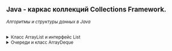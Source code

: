 <small>

## Java - каркас коллекций Collections Framework.
###### *Алгоритмы и структуры данных в Java*

<details><summary>Класс ArrayList и интерфейс List</summary>

>**Интерфейс List** применяется для создания простых списков.
>Он определяет, что это должен быть любой класс, реализующий данный интерфейс, который должен обеспечить конкретный набор методов, включая add, get, remove и еще около 20.
>
>Реализации ArrayList и LinkedList предоставляют эти методы, поэтому их можно использовать как взаимозаменяемые. Метод, написанный для работы с List, будет работать с ArrayList, LinkedList или любым другим объектом, который реализует List.
>
>Наиболее часто используемые методы интерфейса List:  
>* **void add(int index, E obj)**: добавляет в список по индексу index объект obj
>* **boolean addAll(int index, Collection<? extends E> col)**: добавляет в список по индексу index все элементы коллекции col. Если в результате добавления список был изменен, то возвращается true, иначе возвращается false
>* **E get(int index)**: возвращает объект из списка по индексу index
>* **int indexOf(Object obj)**: возвращает индекс первого вхождения объекта obj в список. Если объект не найден, то возвращается -1
>* **int lastIndexOf(Object obj)**: возвращает индекс последнего вхождения объекта obj в список. Если объект не найден, то возвращается -1
>* **ListIterator<E> listIterator()**: возвращает объект ListIterator для обхода элементов списка
>* **static <E> List<E> of(элементы)**: создает из набора элементов объект List
>* **E remove(int index)**: удаляет объект из списка по индексу index, возвращая при этом удаленный объект
>* **E set(int index, E obj)**: присваивает значение объекта obj элементу, который находится по индексу index
>* **void sort(Comparator<? super E> comp)**: сортирует список с помощью компаратора comp
>* **List<E> subList(int start, int end)**: получает набор элементов, которые находятся в списке между индексами start и end
>
>**Класс ArrayList** представляет простой список, аналогичный массиву, за исключением, того что количество элементов в нем не фиксировано.  
>Конструкторы *ArrayList*:
>```
>ArrayList(): создает пустой список
>ArrayList(Collection <? extends E> col): создает список, в который добавляются все элементы коллекции col
>ArrayList(int capacity): создает список, который имеет начальную емкость capacity
>```
>Емкость в ArrayList представляет размер массива, который будет использоваться для хранения объектов. При добавлении элементов фактически происходит перераспределение памяти - создание нового массива и копирование в него элементов из старого массива. Изначальное задание емкости ArrayList позволяет снизить подобные перераспределения памяти, тем самым повышая производительность.
>
>[ArrayListDemo - Пример класса ArrayList и его методов](https://github.com/aykononov/JavaCollections/blob/master/src/InterfaceList/ArrayListDemo.java "Посмотреть пример Java")  
>
>Мы можем свободно добавлять в объект ArrayList дополнительные объекты, в отличие от массива, однако в реальности ArrayList использует для хранения объектов опять же массив. По умолчанию данный массив предназначен для 10 объектов. Если в процессе программы добавляется гораздо больше, то создается новый массив, который может вместить в себя все количество. *Подобные перераспределения памяти уменьшают производительность*. Поэтому если мы точно знаем, что у нас список не будет содержать больше определенного количества элементов, например, 25, то мы можем сразу же явным образом установить это количество, в конструкторе:  
>```java
>ArrayList<String> users = new ArrayList<String>(25);
>```
>
>**Задача**:  
>Нужно заполнить два списка четными числами, первый от 4 до 20 с отступлением в 4.  
>Второй от 2 до 20 с отступлением в 2.  
>В первом списке результат должен быть: 4, 8, 12, 16, 20.  
>Во втором : 2, 4, 6, 8, 10, 12, 14, 16, 18, 20.  
>Далее удалить из коллекций те цифры которые не повторяются.  
>Таким образом во втором списке останутся те элементы, которые присутствуют в первом списке.  
>Резульат должен быть: 4, 8, 12, 16, 20.
>  
>[ArrayListNumber - Пример решения задачи с применением ArrayList](https://github.com/aykononov/JavaCollections/blob/master/src/InterfaceList/ArrayListNumber.java "Посмотреть пример Java")
>
</details>

<details><summary>Очереди и класс ArrayDeque</summary>

>*Очереди* представляют структуру данных, работающую по принципу FIFO (first in - first out). То есть элемент первым *добавлен* в коллекцию и первым он из нее *удаляется*. Это стандартная модель *однонаправленной* очереди. Также бывают и *двунаправленные* - это такие очереди, в которых мы можем добавить элемент как в *начало* коллекции, так и в *конец*. Такиим же образом можем удалить элемент не только в конце коллекции, но и в начале.
>
>Особенностью классов очередей является то, что они реализуют специальные интерфейсы *Queue* или *Deque*.
>
><details><summary>Интерфейс Queue</summary>
>  
>Обобщенный интерфейс Queue<E> расширяет базовый интерфейс Collection и определяет поведение класса в качестве *однонаправленной* очереди. Свою функциональность он раскрывает через следующие методы:  
>* **E element()**: возвращает, но не удаляет, элемент из начала очереди. Если очередь пуста, генерирует исключение NoSuchElementException
>* **boolean offer(E obj)**: добавляет элемент obj в конец очереди. Если элемент удачно добавлен, возвращает true, иначе - false  
>* **E peek()**: возвращает без удаления элемент из начала очереди. Если очередь пуста, возвращает значение null  
>* **E poll()**: возвращает с удалением элемент из начала очереди. Если очередь пуста, возвращает значение null  
>* **E remove()**: возвращает с удалением элемент из начала очереди. Если очередь пуста, генерирует исключение NoSuchElementException  
>
>Таким образом, у всех классов, которые реализуют данный интерфейс, будет метод *offer* для добавления в очередь, метод *poll* для извлечения элемента из *начала* очереди, и методы *peek* и *element*, позволяющие просто *получить* элемент из начала очереди.
></details>
>
><details><summary>Интерфейс Deque</summary>
>  
>Интерфейс *Deque* расширяет вышеописанный интерфейс *Queue* и определяет поведение *двунаправленной очереди*, которая работает как обычная однонаправленная очередь, либо как *стек*, действующий по принципу LIFO (последний вошел - первый вышел).  
>Интерфейс Deque определяет следующие методы:  
>* **void addFirst(E obj)**: добавляет элемент в начало очереди  
>* **void addLast(E obj)**: добавляет элемент obj в конец очереди  
>* **E getFirst()**: возвращает без удаления элемент из головы очереди. Если очередь пуста, генерирует исключение NoSuchElementException  
>* **E getLast()**: возвращает без удаления последний элемент очереди. Если очередь пуста, генерирует исключение NoSuchElementException  
>* **boolean offerFirst(E obj)**: добавляет элемент obj в самое начало очереди. Если элемент удачно добавлен, возвращает true, иначе - false  
>* **boolean offerLast(E obj)**: добавляет элемент obj в конец очереди. Если элемент удачно добавлен, возвращает true, иначе - false  
>* **E peekFirst()**: возвращает без удаления элемент из начала очереди. Если очередь пуста, возвращает значение null  
>* **E peekLast()**: возвращает без удаления последний элемент очереди. Если очередь пуста, возвращает значение null  
>* **E pollFirst()**: возвращает с удалением элемент из начала очереди. Если очередь пуста, возвращает значение null  
>* **E pollLast()**: возвращает с удалением последний элемент очереди. Если очередь пуста, возвращает значение null  
>* **E pop()**: возвращает с удалением элемент из начала очереди. Если очередь пуста, генерирует исключение NoSuchElementException  
>* **void push(E element)**: добавляет элемент в самое начало очереди  
>* **E removeFirst()**: возвращает с удалением элемент из начала очереди. Если очередь пуста, генерирует исключение NoSuchElementException  
>* **E removeLast()**: возвращает с удалением элемент из конца очереди. Если очередь пуста, генерирует исключение NoSuchElementException  
>* **boolean removeFirstOccurrence(Object obj)**: удаляет первый встреченный элемент obj из очереди. Если удаление произшло, то возвращает true, иначе возвращает false  
>* **boolean removeLastOccurrence(Object obj)**: удаляет последний встреченный элемент obj из очереди. Если удаление произшло, то возвращает true, иначе возвращает false  
>
>Таким образом, наличие методов *pop* и *push* позволяет классам, реализующим этот элемент, действовать в качестве *стека*. В тоже время имеющийся функционал также позволяет создавать *двунаправленные очереди*, что делает классы, применяющие данный интерфейс, довольно гибкими.
>
></details>
>
>**Класс ArrayDeque**
>
>Класс *ArrayDeque<E>* представляет обобщенную двунаправленную очередь, наследуя функционал от класса AbstractCollection и применяя интерфейс Deque.
>В классе ArrayDeque определены следующие конструкторы:  
>```java
>ArrayDeque(): создает пустую очередь
>ArrayDeque(Collection<? extends E> col): создает очередь, наполненную элементами из коллекции col
>ArrayDeque(int capacity): создает очередь с начальной емкостью capacity. 
>```  
>Если мы явно не указываем начальную емкость, то емкость по умолчанию будет равна 16.
>
>[ArrayDequeDemo - Пример использования ArrayDequeDemo](https://github.com/aykononov/JavaCollections/blob/master/src/InterfaceList/ArrayDequeDemo.java "Посмотреть пример Java")
>
</details>


</small>
